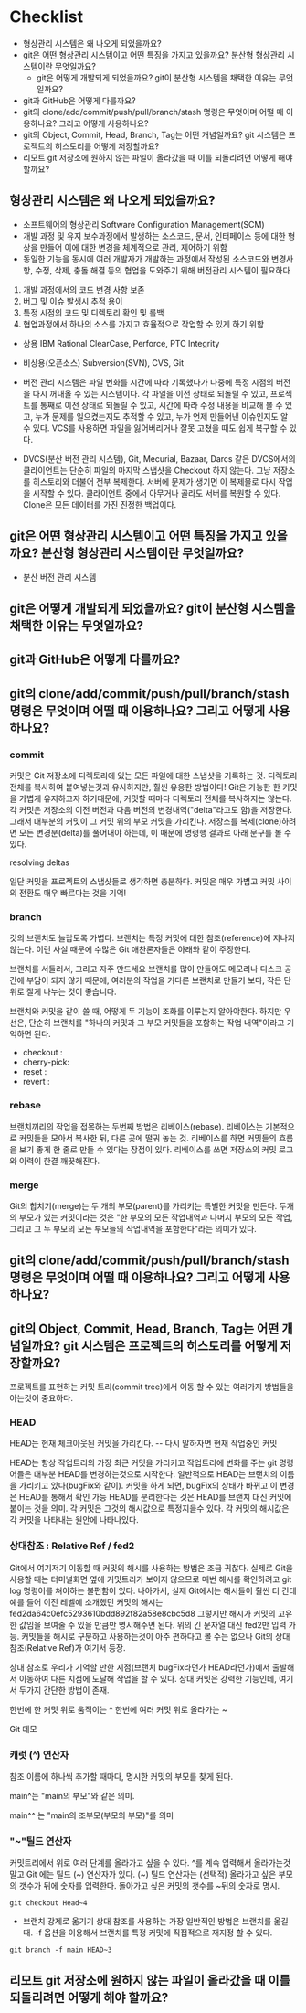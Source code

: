 # Checklist

- 형상관리 시스템은 왜 나오게 되었을까요?
- git은 어떤 형상관리 시스템이고 어떤 특징을 가지고 있을까요? 분산형 형상관리 시스템이란 무엇일까요?
  - git은 어떻게 개발되게 되었을까요? git이 분산형 시스템을 채택한 이유는 무엇일까요?
- git과 GitHub은 어떻게 다를까요?
- git의 clone/add/commit/push/pull/branch/stash 명령은 무엇이며 어떨 때 이용하나요? 그리고 어떻게 사용하나요?
- git의 Object, Commit, Head, Branch, Tag는 어떤 개념일까요? git 시스템은 프로젝트의 히스토리를 어떻게 저장할까요?
- 리모트 git 저장소에 원하지 않는 파일이 올라갔을 때 이를 되돌리려면 어떻게 해야 할까요?

## 형상관리 시스템은 왜 나오게 되었을까요?

- 소프트웨어의 형상관리 Software Configuration Management(SCM)
- 개발 과정 및 유지 보수과정에서 발생하는 소스코드, 문서, 인터페이스 등에 대한 형상을 만들어 이에 대한 변경을 체계적으로 관리, 제어하기 위함
- 동일한 기능을 동시에 여러 개발자가 개발하는 과정에서 작성된 소스코드와 변경사항, 수정, 삭제, 충돌 해결 등의 협업을 도와주기 위해 버전관리 시스템이 필요하다

1. 개발 과정에서의 코드 변경 사항 보존
2. 버그 및 이슈 발생시 추적 용이
3. 특정 시점의 코드 및 디렉토리 확인 및 롤백
4. 협업과정에서 하나의 소스를 가지고 효율적으로 작업할 수 있게 하기 위함

- 상용
  IBM Rational ClearCase, Perforce, PTC Integrity
- 비상용(오픈소스)
  Subversion(SVN), CVS, Git

- 버전 관리 시스템은 파일 변화를 시간에 따라 기록했다가 나중에 특정 시점의 버전을 다시 꺼내올 수 있는 시스템이다. 각 파일을 이전 상태로 되돌릴 수 있고, 프로젝트를 통째로 이전 상태로 되돌릴 수 있고, 시간에 따라 수정 내용을 비교해 볼 수 있고, 누가 문제를 일으켰는지도 추적할 수 있고, 누가 언제 만들어낸 이슈인지도 알 수 있다. VCS를 사용하면 파일을 잃어버리거나 잘못 고쳤을 때도 쉽게 복구할 수 있다.

- DVCS(분산 버전 관리 시스템), Git, Mecurial, Bazaar, Darcs 같은 DVCS에서의 클라이언트는 단순히 파일의 마지막 스냅샷을 Checkout 하지 않는다. 그냥 저장소를 히스토리와 더불어 전부 복제한다. 서버에 문제가 생기면 이 복제물로 다시 작업을 시작할 수 있다. 클라이언트 중에서 아무거나 골라도 서버를 복원할 수 있다. Clone은 모든 데이터를 가진 진정한 백업이다.

## git은 어떤 형상관리 시스템이고 어떤 특징을 가지고 있을까요? 분산형 형상관리 시스템이란 무엇일까요?

- 분산 버전 관리 시스템

## git은 어떻게 개발되게 되었을까요? git이 분산형 시스템을 채택한 이유는 무엇일까요?

## git과 GitHub은 어떻게 다를까요?

## git의 clone/add/commit/push/pull/branch/stash 명령은 무엇이며 어떨 때 이용하나요? 그리고 어떻게 사용하나요?

### commit

커밋은 Git 저장소에 디렉토리에 있는 모든 파일에 대한 스냅샷을 기록하는 것. 디렉토리 전체를 복사하여 붙여넣는것과 유사하지만, 훨씬 유용한 방법이다! Git은 가능한 한 커밋을 가볍게 유지하고자 하기때문에, 커밋할 때마다 디렉토리 전체를 복사하지는 않는다. 각 커밋은 저장소의 이전 버전과 다음 버전의 변경내역("delta"라고도 함)을 저장한다. 그래서 대부분의 커밋이 그 커밋 위의 부모 커밋을 가리킨다. 저장소를 복제(clone)하려면 모든 변경분(delta)를 풀어내야 하는데, 이 때문에 명령행 결과로 아래 문구를 볼 수 있다.

resolving deltas

일단 커밋을 프로젝트의 스냅샷들로 생각하면 충분하다. 커밋은 매우 가볍고 커밋 사이의 전환도 매우 빠르다는 것을 기억!

### branch

깃의 브랜치도 놀랍도록 가볍다. 브랜치는 특정 커밋에 대한 참조(reference)에 지나지 않는다. 이런 사실 때문에 수많은 Git 애찬론자들은 아래와 같이 주장한다.

브랜치를 서둘러서, 그리고 자주 만드세요
브랜치를 많이 만들어도 메모리나 디스크 공간에 부담이 되지 않기 때문에, 여러분의 작업을 커다른 브랜치로 만들기 보다, 작은 단위로 잘게 나누는 것이 좋습니다.

브랜치와 커밋을 같이 쓸 때, 어떻게 두 기능이 조화를 이루는지 알아야한다. 하지만 우선은, 단순히 브랜치를 "하나의 커밋과 그 부모 커밋들을 포함하는 작업 내역"이라고 기억하면 된다.

- checkout :
- cherry-pick:
- reset :
- revert :

### rebase

브랜치끼리의 작업을 접목하는 두번째 방법은 리베이스(rebase). 리베이스는 기본적으로 커밋들을 모아서 복사한 뒤, 다른 곳에 떨궈 놓는 것.
리베이스를 하면 커밋들의 흐름을 보기 좋게 한 줄로 만들 수 있다는 장점이 있다. 리베이스를 쓰면 저장소의 커밋 로그와 이력이 한결 깨끗해진다.

### merge

Git의 합치기(merge)는 두 개의 부모(parent)를 가리키는 특별한 커밋을 만든다. 두개의 부모가 있는 커밋이라는 것은 "한 부모의 모든 작업내역과 나머지 부모의 모든 작업, 그리고 그 두 부모의 모든 부모들의 작업내역을 포함한다"라는 의미가 있다.

## git의 clone/add/commit/push/pull/branch/stash 명령은 무엇이며 어떨 때 이용하나요? 그리고 어떻게 사용하나요?

## git의 Object, Commit, Head, Branch, Tag는 어떤 개념일까요? git 시스템은 프로젝트의 히스토리를 어떻게 저장할까요?

프로젝트를 표현하는 커밋 트리(commit tree)에서 이동 할 수 있는 여러가지 방법들을 아는것이 중요하다.

### HEAD

HEAD는 현재 체크아웃된 커밋을 가리킨다. -- 다시 말하자면 현재 작업중인 커밋

HEAD는 항상 작업트리의 가장 최근 커밋을 가리키고 작업트리에 변화를 주는 git 명령어들은 대부분 HEAD를 변경하는것으로 시작한다.
일반적으로 HEAD는 브랜치의 이름을 가리키고 있다(bugFix와 같이). 커밋을 하게 되면, bugFix의 상태가 바뀌고 이 변경은 HEAD를 통해서 확인 가능
HEAD를 분리한다는 것은 HEAD를 브랜치 대신 커밋에 붙이는 것을 의미.
각 커밋은 그것의 해시값으로 특정지을수 있다. 각 커밋의 해시값은 각 커밋을 나타내는 원안에 나타나있다.

### 상대참조 : Relative Ref / fed2

Git에서 여기저기 이동할 때 커밋의 해시를 사용하는 방법은 조금 귀찮다. 실제로 Git을 사용할 때는 터미널화면 옆에 커밋트리가 보이지 않으므로 매번 해시를 확인하려고 git log 명령어를 쳐야하는 불편함이 있다.
나아가서, 실제 Git에서는 해시들이 훨씬 더 긴데 예를 들어 이전 레벨에 소개했던 커밋의 해시는 fed2da64c0efc5293610bdd892f82a58e8cbc5d8
그렇지만 해시가 커밋의 고유한 값임을 보여줄 수 있을 만큼만 명시해주면 된다. 위의 긴 문자열 대신 fed2만 입력 가능.
커밋들을 해시로 구분하고 사용하는것이 아주 편하다고 볼 수는 없으나 Git의 상대 참조(Relative Ref)가 여기서 등장.

상대 참조로 우리가 기억할 만한 지점(브랜치 bugFix라던가 HEAD라던가)에서 출발해서 이동하여 다른 지점에 도달해 작업을 할 수 있다.
상대 커밋은 강력한 기능인데, 여기서 두가지 간단한 방법이 존재.

한번에 한 커밋 위로 움직이는 ^
한번에 여러 커밋 위로 올라가는 ~<num>

Git 데모

### 캐럿 (^) 연산자

참조 이름에 하나씩 추가할 때마다, 명시한 커밋의 부모를 찾게 된다.

main^는 "main의 부모"와 같은 의미.

main^^ 는 "main의 조부모(부모의 부모)"를 의미

### "~"틸드 연산자

커밋트리에서 위로 여러 단계를 올라가고 싶을 수 있다. ^를 계속 입력해서 올라가는것 말고 Git 에는 틸드 (~) 연산자가 있다.
(~) 틸드 연산자는 (선택적) 올라가고 싶은 부모의 갯수가 뒤에 숫자를 입력한다.
돌아가고 싶은 커밋의 갯수를 ~뒤의 숫자로 명시.

```
git checkout Head~4
```

- 브랜치 강제로 옮기기
  상대 참조를 사용하는 가장 일반적인 방법은 브랜치를 옮길 때.
  -f 옵션을 이용해서 브랜치를 특정 커밋에 직접적으로 재지정 할 수 있다.

```
git branch -f main HEAD~3
```

## 리모트 git 저장소에 원하지 않는 파일이 올라갔을 때 이를 되돌리려면 어떻게 해야 할까요?
